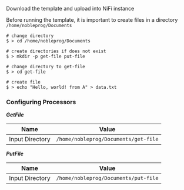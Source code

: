Download the template and upload into NiFi instance

Before running the template, it is important to create files in a directory `/home/nobleprog/Documents`

```shell
# change directory
$ > cd /home/nobleprog/Documents

# create directories if does not exist
$ > mkdir -p get-file put-file

# change directory to get-file
$ > cd get-file

# create file
$ > echo "Hello, world! from A" > data.txt
```

### Configuring Processors

***GetFile***

| Name | Value |
| ---- | ----- |
| Input Directory | `/home/nobleprog/Documents/get-file` |

***PutFile***

| Name | Value |
| ---- | ----- |
| Input Directory | `/home/nobleprog/Documents/put-file` |

